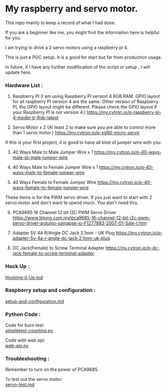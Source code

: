 # My raspberry and servo motor.

This repo mainly to keep a record of what I had done. 

If you are a beginner like me, you might find the information here is helpful for you.

I am trying to drive a 2 servo motors using a raspberry pi 4.

This is just a POC setup. It is a good for start but far from production usage.

In future, if I have any further modification of the script or setup , I will update here.

### Hardware List :

1. Raspberry PI (I am using Raspberry PI version 4 8GB RAM. GPIO layout for all raspberry PI version 4 are the same. Other version of Raspberry PI, the GPIO layout might be different. Please check the GPIO layout if your Raspberry PI is not version 4.)
https://my.cytron.io/p-raspberry-pi-4-model-b-8gb-latest

2. Servo Motor x 2 (At least 2 to make sure you are able to control more than 1 servo motor.)
https://my.cytron.io/p-sg90-micro-servo

If this is your first project, it is good to have all kind of jumper wire with you.

3. 40 Ways Male to Male Jumper Wire x 1
https://my.cytron.io/p-40-ways-male-to-male-jumper-wire

4. 40 Ways Male to Female Jumper Wire x 1
https://my.cytron.io/p-40-ways-male-to-female-jumper-wire

5. 40 Ways Female to Female Jumper Wire
https://my.cytron.io/p-40-ways-female-to-female-jumper-wire

These items is for the PWM servo driver. If you just want to start with 2 servo motor and don't want to spend much. You don't need this.

6. PCA9685 16 Channel 12 bit I2C PWM Servo Driver 
https://www.lelong.com.my/pca9685-16-channel-12-bit-i2c-pwm-servo-driver-arduino-sainapse-io-F1277883-2007-01-Sale-I.htm

7. Adapter 5V 4A R/Angle DC Jack 2.1mm - UK Plug
https://my.cytron.io/p-adapter-5v-4a-r-angle-dc-jack-2.1mm-uk-plug

8. DC Jack(Female) to Screw Terminal Adapter
https://my.cytron.io/p-dc-jack-female-to-screw-terminal-adapter

### Hock Up :
[Hooking-it-Up.md](Hooking-it-Up.md)

### Raspberry setup and configuration :
[setup-and-configuration.md](setup-and-configuration.md)

### Python Code :

Code for burn test: \
[simpletest-counting.py](simpletest-counting.py)

Code with web api:\
[web-api.py](web-api.py)

### Troubleshooting :

Remember to turn on the power of PCA9685.

To test out the servo motor: \
[servo-test.md](servo-test.md)
